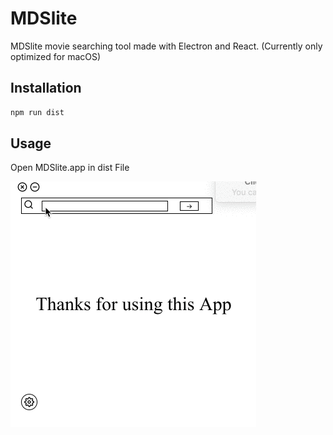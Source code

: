 # MDSlite

MDSlite movie searching tool made with Electron and React. (Currently only optimized for macOS)

## Installation

```bash
npm run dist
```

## Usage
Open MDSlite.app in dist File

![](usage.gif)
